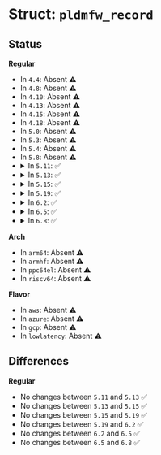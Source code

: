 # Struct: <code>pldmfw_record</code>

## Status
<b>Regular</b>
<ul>
<li>
In <code>4.4</code>: Absent ⚠️
</li>
<li>
In <code>4.8</code>: Absent ⚠️
</li>
<li>
In <code>4.10</code>: Absent ⚠️
</li>
<li>
In <code>4.13</code>: Absent ⚠️
</li>
<li>
In <code>4.15</code>: Absent ⚠️
</li>
<li>
In <code>4.18</code>: Absent ⚠️
</li>
<li>
In <code>5.0</code>: Absent ⚠️
</li>
<li>
In <code>5.3</code>: Absent ⚠️
</li>
<li>
In <code>5.4</code>: Absent ⚠️
</li>
<li>
In <code>5.8</code>: Absent ⚠️
</li>
<li>
<details>
<summary>In <code>5.11</code>: ✅</summary>

```c
struct pldmfw_record {
    struct list_head entry;
    struct list_head descs;
    const u8 *version_string;
    u8 version_type;
    u8 version_len;
    u16 package_data_len;
    u32 device_update_flags;
    const u8 *package_data;
    long unsigned int *component_bitmap;
    u16 component_bitmap_len;
};
```
</details>
</li>
<li>
<details>
<summary>In <code>5.13</code>: ✅</summary>

```c
struct pldmfw_record {
    struct list_head entry;
    struct list_head descs;
    const u8 *version_string;
    u8 version_type;
    u8 version_len;
    u16 package_data_len;
    u32 device_update_flags;
    const u8 *package_data;
    long unsigned int *component_bitmap;
    u16 component_bitmap_len;
};
```
</details>
</li>
<li>
<details>
<summary>In <code>5.15</code>: ✅</summary>

```c
struct pldmfw_record {
    struct list_head entry;
    struct list_head descs;
    const u8 *version_string;
    u8 version_type;
    u8 version_len;
    u16 package_data_len;
    u32 device_update_flags;
    const u8 *package_data;
    long unsigned int *component_bitmap;
    u16 component_bitmap_len;
};
```
</details>
</li>
<li>
<details>
<summary>In <code>5.19</code>: ✅</summary>

```c
struct pldmfw_record {
    struct list_head entry;
    struct list_head descs;
    const u8 *version_string;
    u8 version_type;
    u8 version_len;
    u16 package_data_len;
    u32 device_update_flags;
    const u8 *package_data;
    long unsigned int *component_bitmap;
    u16 component_bitmap_len;
};
```
</details>
</li>
<li>
<details>
<summary>In <code>6.2</code>: ✅</summary>

```c
struct pldmfw_record {
    struct list_head entry;
    struct list_head descs;
    const u8 *version_string;
    u8 version_type;
    u8 version_len;
    u16 package_data_len;
    u32 device_update_flags;
    const u8 *package_data;
    long unsigned int *component_bitmap;
    u16 component_bitmap_len;
};
```
</details>
</li>
<li>
<details>
<summary>In <code>6.5</code>: ✅</summary>

```c
struct pldmfw_record {
    struct list_head entry;
    struct list_head descs;
    const u8 *version_string;
    u8 version_type;
    u8 version_len;
    u16 package_data_len;
    u32 device_update_flags;
    const u8 *package_data;
    long unsigned int *component_bitmap;
    u16 component_bitmap_len;
};
```
</details>
</li>
<li>
<details>
<summary>In <code>6.8</code>: ✅</summary>

```c
struct pldmfw_record {
    struct list_head entry;
    struct list_head descs;
    const u8 *version_string;
    u8 version_type;
    u8 version_len;
    u16 package_data_len;
    u32 device_update_flags;
    const u8 *package_data;
    long unsigned int *component_bitmap;
    u16 component_bitmap_len;
};
```
</details>
</li>
</ul>
<b>Arch</b>
<ul>
<li>
In <code>arm64</code>: Absent ⚠️
</li>
<li>
In <code>armhf</code>: Absent ⚠️
</li>
<li>
In <code>ppc64el</code>: Absent ⚠️
</li>
<li>
In <code>riscv64</code>: Absent ⚠️
</li>
</ul>
<b>Flavor</b>
<ul>
<li>
In <code>aws</code>: Absent ⚠️
</li>
<li>
In <code>azure</code>: Absent ⚠️
</li>
<li>
In <code>gcp</code>: Absent ⚠️
</li>
<li>
In <code>lowlatency</code>: Absent ⚠️
</li>
</ul>

## Differences
<b>Regular</b>
<ul>
<li>
No changes between <code>5.11</code> and <code>5.13</code> ✅
</li>
<li>
No changes between <code>5.13</code> and <code>5.15</code> ✅
</li>
<li>
No changes between <code>5.15</code> and <code>5.19</code> ✅
</li>
<li>
No changes between <code>5.19</code> and <code>6.2</code> ✅
</li>
<li>
No changes between <code>6.2</code> and <code>6.5</code> ✅
</li>
<li>
No changes between <code>6.5</code> and <code>6.8</code> ✅
</li>
</ul>
